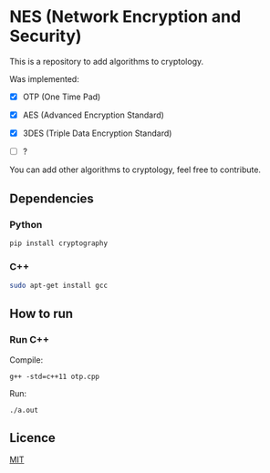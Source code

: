 # NES (Network Encryption and Security)

This is a repository to add algorithms to cryptology.

Was implemented:

- [x] OTP (One Time Pad)
- [x] AES (Advanced Encryption Standard)
- [x] 3DES (Triple Data Encryption Standard)
- [ ] ?


You can add other algorithms to cryptology, feel free to contribute.


## Dependencies

### Python
```sh
pip install cryptography
```

### C++
```sh
sudo apt-get install gcc
```
## How to run

### Run C++
Compile:

```g++
g++ -std=c++11 otp.cpp
```

Run:
```g++
./a.out
```
## Licence
[MIT](https://github.com/wagnernegrao/NES/blob/master/LICENSE)